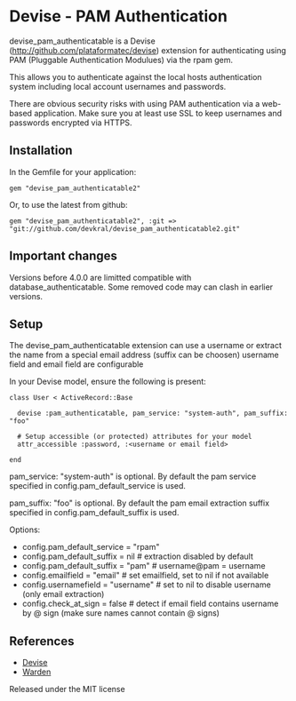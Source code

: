 Devise - PAM Authentication
===========================

devise\_pam\_authenticatable is a Devise (http://github.com/plataformatec/devise)
extension for authenticating using PAM (Pluggable Authentication Modulues)
via the rpam gem.

This allows you to authenticate against the local hosts authentication
system including local account usernames and passwords.

There are obvious security risks with using PAM authentication via a
web-based application. Make sure you at least use SSL to keep usernames and
passwords encrypted via HTTPS.

Installation
------------

In the Gemfile for your application:

    gem "devise_pam_authenticatable2"

Or, to use the latest from github:

    gem "devise_pam_authenticatable2", :git => "git://github.com/devkral/devise_pam_authenticatable2.git"

Important changes
-----------------

Versions before 4.0.0 are limitted compatible with database_authenticatable.
Some removed code may can clash in earlier versions.

Setup
-----

The devise_pam_authenticatable extension can use a username or extract the name from a special email address (suffix can be choosen)
username field and email field are configurable

In your Devise model, ensure the following is present:

    class User < ActiveRecord::Base

      devise :pam_authenticatable, pam_service: "system-auth", pam_suffix: "foo"

      # Setup accessible (or protected) attributes for your model
      attr_accessible :password, :<username or email field>

    end

pam_service: "system-auth" is optional. By default the pam service specified in config.pam_default_service is used.

pam_suffix: "foo" is optional. By default the pam email extraction suffix specified in config.pam_default_suffix is used.

Options:

* config.pam_default_service = "rpam"
* config.pam_default_suffix = nil # extraction disabled by default
* config.pam_default_suffix = "pam" # username@pam = username
* config.emailfield = "email" # set emailfield, set to nil if not available
* config.usernamefield = "username" # set to nil to disable username (only email extraction)
* config.check_at_sign = false # detect if email field contains username by @ sign (make sure names cannot contain @ signs)

References
----------

* [Devise](http://github.com/plataformatec/devise)
* [Warden](http://github.com/hassox/warden)


Released under the MIT license

